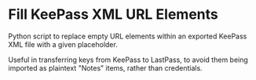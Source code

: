 # Fill KeePass XML URL Elements

Python script to replace empty URL elements within an exported KeePass XML file with a given placeholder.

Useful in transferring keys from KeePass to LastPass, to avoid them being imported as plaintext "Notes" items, rather than credentials.

